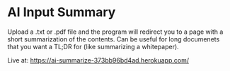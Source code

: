 # AI Input Summary

Upload a .txt or .pdf file and the program will redirect you to a page with a short summarization of the contents. Can be useful for long documenets that you want a TL;DR for (like summarizing a whitepaper). 

Live at: https://ai-summarize-373bb96bd4ad.herokuapp.com/
